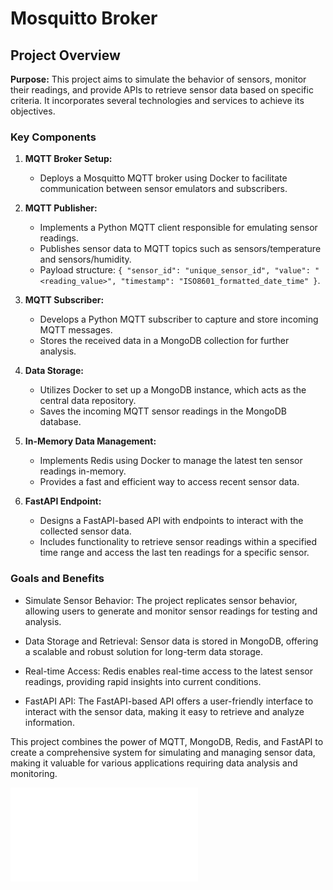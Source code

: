 # Mosquitto Broker 

 ## Project Overview

**Purpose:** This project aims to simulate the behavior of sensors, monitor their readings, and provide APIs to retrieve sensor data based on specific criteria. It incorporates several technologies and services to achieve its objectives.

### Key Components

1. **MQTT Broker Setup:**
   - Deploys a Mosquitto MQTT broker using Docker to facilitate communication between sensor emulators and subscribers.

2. **MQTT Publisher:**
   - Implements a Python MQTT client responsible for emulating sensor readings.
   - Publishes sensor data to MQTT topics such as sensors/temperature and sensors/humidity.
   - Payload structure: `{ "sensor_id": "unique_sensor_id", "value": "<reading_value>", "timestamp": "ISO8601_formatted_date_time" }`.

3. **MQTT Subscriber:**
   - Develops a Python MQTT subscriber to capture and store incoming MQTT messages.
   - Stores the received data in a MongoDB collection for further analysis.

4. **Data Storage:**
   - Utilizes Docker to set up a MongoDB instance, which acts as the central data repository.
   - Saves the incoming MQTT sensor readings in the MongoDB database.

5. **In-Memory Data Management:**
   - Implements Redis using Docker to manage the latest ten sensor readings in-memory.
   - Provides a fast and efficient way to access recent sensor data.

6. **FastAPI Endpoint:**
   - Designs a FastAPI-based API with endpoints to interact with the collected sensor data.
   - Includes functionality to retrieve sensor readings within a specified time range and access the last ten readings for a specific sensor.

### Goals and Benefits

- Simulate Sensor Behavior: The project replicates sensor behavior, allowing users to generate and monitor sensor readings for testing and analysis.

- Data Storage and Retrieval: Sensor data is stored in MongoDB, offering a scalable and robust solution for long-term data storage.
  
- Real-time Access: Redis enables real-time access to the latest sensor readings, providing rapid insights into current conditions.

- FastAPI API: The FastAPI-based API offers a user-friendly interface to interact with the sensor data, making it easy to retrieve and analyze information.

This project combines the power of MQTT, MongoDB, Redis, and FastAPI to create a comprehensive system for simulating and managing sensor data, making it valuable for various applications requiring data analysis and monitoring.




 
![Include](design_choices.md)















